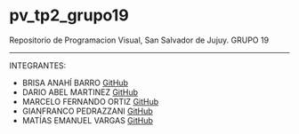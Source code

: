 # pv_tp2_grupo19

Repositorio de Programacion Visual, San Salvador de Jujuy.
GRUPO 19

---

INTEGRANTES:

- BRISA ANAHÍ BARRO [GitHub](https://github.com/BarroBrisa)
- DARIO ABEL MARTINEZ [GitHub](https://github.com/martinezcabj12)
- MARCELO FERNANDO ORTIZ [GitHub](https://github.com/marceortiz)
- GIANFRANCO PEDRAZZANI [GitHub](https://github.com/GianPedr)
- MATÍAS EMANUEL VARGAS [GitHub](https://github.com/MatiasVargasDev)

